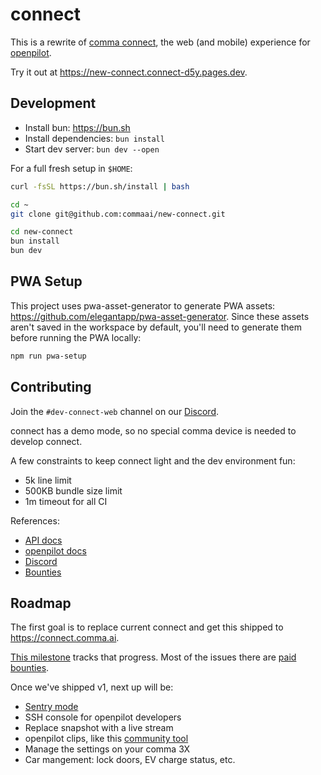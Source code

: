 # connect

This is a rewrite of [comma connect](https://github.com/commaai/connect), the web (and mobile) experience for [openpilot](https://github.com/commaai/openpilot).

Try it out at https://new-connect.connect-d5y.pages.dev.

## Development

- Install bun: https://bun.sh
- Install dependencies: `bun install`
- Start dev server: `bun dev --open`

For a full fresh setup in `$HOME`:
```bash
curl -fsSL https://bun.sh/install | bash

cd ~
git clone git@github.com:commaai/new-connect.git

cd new-connect
bun install
bun dev
```

## PWA Setup

This project uses pwa-asset-generator to generate PWA assets: https://github.com/elegantapp/pwa-asset-generator. Since these assets aren't saved in the workspace by default, you'll need to generate them before running the PWA locally:

```bash 
npm run pwa-setup
```

## Contributing

Join the `#dev-connect-web` channel on our [Discord](https://discord.comma.ai).

connect has a demo mode, so no special comma device is needed to develop connect.

A few constraints to keep connect light and the dev environment fun:
* 5k line limit
* 500KB bundle size limit
* 1m timeout for all CI

References:
* [API docs](https://api.comma.ai)
* [openpilot docs](https://docs.comma.ai)
* [Discord](https://discord.comma.ai)
* [Bounties](https://comma.ai/bounties) 

## Roadmap

The first goal is to replace current connect and get this shipped to https://connect.comma.ai.

[This milestone](https://github.com/commaai/new-connect/milestone/1) tracks that progress. Most of the issues there are [paid bounties](https://comma.ai/bounties).

Once we've shipped v1, next up will be:
* [Sentry mode](https://www.youtube.com/watch?v=laO0RzsDzfU)
* SSH console for openpilot developers
* Replace snapshot with a live stream
* openpilot clips, like this [community tool](https://github.com/nelsonjchen/op-replay-clipper)
* Manage the settings on your comma 3X
* Car mangement: lock doors, EV charge status, etc.
